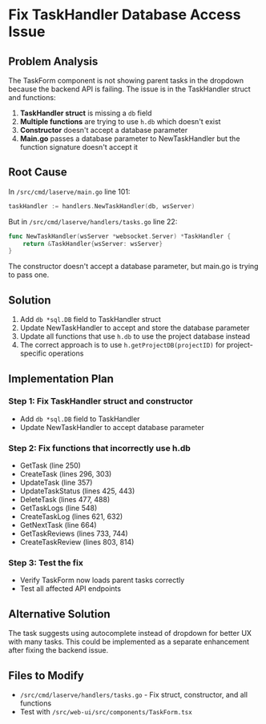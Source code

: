 # Fix TaskHandler Database Access Issue

## Problem Analysis

The TaskForm component is not showing parent tasks in the dropdown because the backend API is failing. The issue is in the TaskHandler struct and functions:

1. **TaskHandler struct** is missing a `db` field
2. **Multiple functions** are trying to use `h.db` which doesn't exist
3. **Constructor** doesn't accept a database parameter
4. **Main.go** passes a database parameter to NewTaskHandler but the function signature doesn't accept it

## Root Cause

In `/src/cmd/laserve/main.go` line 101:
```go
taskHandler := handlers.NewTaskHandler(db, wsServer)
```

But in `/src/cmd/laserve/handlers/tasks.go` line 22:
```go
func NewTaskHandler(wsServer *websocket.Server) *TaskHandler {
    return &TaskHandler{wsServer: wsServer}
}
```

The constructor doesn't accept a database parameter, but main.go is trying to pass one.

## Solution

1. Add `db *sql.DB` field to TaskHandler struct
2. Update NewTaskHandler to accept and store the database parameter
3. Update all functions that use `h.db` to use the project database instead
4. The correct approach is to use `h.getProjectDB(projectID)` for project-specific operations

## Implementation Plan

### Step 1: Fix TaskHandler struct and constructor
- Add `db *sql.DB` field to TaskHandler
- Update NewTaskHandler to accept database parameter

### Step 2: Fix functions that incorrectly use h.db
- GetTask (line 250)
- CreateTask (lines 296, 303)
- UpdateTask (line 357)
- UpdateTaskStatus (lines 425, 443)
- DeleteTask (lines 477, 488)
- GetTaskLogs (line 548)
- CreateTaskLog (lines 621, 632)
- GetNextTask (line 664)
- GetTaskReviews (lines 733, 744)
- CreateTaskReview (lines 803, 814)

### Step 3: Test the fix
- Verify TaskForm now loads parent tasks correctly
- Test all affected API endpoints

## Alternative Solution

The task suggests using autocomplete instead of dropdown for better UX with many tasks. This could be implemented as a separate enhancement after fixing the backend issue.

## Files to Modify

- `/src/cmd/laserve/handlers/tasks.go` - Fix struct, constructor, and all functions
- Test with `/src/web-ui/src/components/TaskForm.tsx`